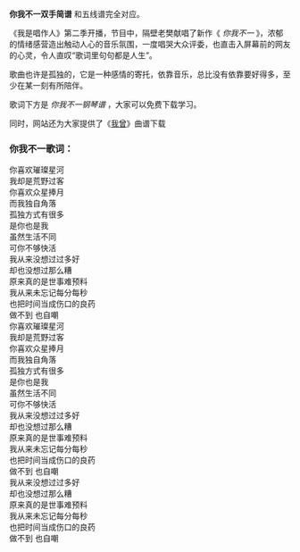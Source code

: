

**你我不一双手简谱** 和五线谱完全对应。

《我是唱作人》第二季开播，节目中，隔壁老樊献唱了新作《 _你我不一_
》，浓郁的情绪感营造出触动人心的音乐氛围，一度唱哭大众评委，也直击入屏幕前的网友的心灵，令人直叹“歌词里句句都是人生”。

歌曲也许是孤独的，它是一种感情的寄托，依靠音乐，总比没有依靠要好得多，至少在某一刻有所陪伴。

歌词下方是 _你我不一钢琴谱_ ，大家可以免费下载学习。

同时，网站还为大家提供了《[我曾](Music-10563-我曾-我曾把完整的镜子打碎-抖音热歌.html "我曾")》曲谱下载

### 你我不一歌词：

你喜欢璀璨星河  
我却是荒野过客  
你喜欢众星捧月  
而我独自角落  
孤独方式有很多  
是你也是我  
虽然生活不同  
可你不够快活  
我从来没想过过多好  
却也没想过那么糟  
原来真的是世事难预料  
我从来未忘记每分每秒  
也把时间当成伤口的良药  
做不到 也自嘲  
你喜欢璀璨星河  
我却是荒野过客  
你喜欢众星捧月  
而我独自角落  
孤独方式有很多  
是你也是我  
虽然生活不同  
可你不够快活  
我从来没想过过多好  
却也没想过那么糟  
原来真的是世事难预料  
我从来未忘记每分每秒  
也把时间当成伤口的良药  
做不到 也自嘲  
我从来没想过过多好  
却也没想过那么糟  
原来真的是世事难预料  
我从来未忘记每分每秒  
也把时间当成伤口的良药  
做不到 也自嘲

